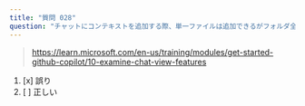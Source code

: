 ```yaml
---
title: "質問 028"
question: "チャットにコンテキストを追加する際、単一ファイルは追加できるがフォルダ全体は追加できない。この記述は："
---
```


> https://learn.microsoft.com/en-us/training/modules/get-started-github-copilot/10-examine-chat-view-features
1. [x] 誤り
1. [ ] 正しい